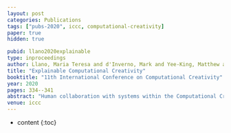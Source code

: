 ```yaml
---
layout: post
categories: Publications
tags: ["pubs-2020", iccc, computational-creativity]
paper: true
hidden: true

pubid: llano2020explainable
type: inproceedings
author: Llano, Maria Teresa and d'Inverno, Mark and Yee-King, Matthew and McCormack, Jon and Ilsar, Alon and Pease, Alison and Colton, Simon
title: "Explainable Computational Creativity"
booktitle: "11th International Conference on Computational Creativity"
year: 2020
pages: 334--341
abstract: "Human collaboration with systems within the Computational Creativity (CC) field is often restricted to shallow interactions, where the creative processes, of systems and humans alike, are carried out in isolation, without any (or little) intervention from the user, and without any discussion about how the unfolding decisions are taking place. Fruitful co-creation requires a sustained ongoing interaction that can include discussions of ideas, comparisons to previous/other works, incremental improvements and revisions, etc. For these interactions, communication is an intrinsic factor. This means giving a voice to CC systems and enabling two-way communication channels between them and their users so that they can: explain their processes and decisions, support their ideas so that these are given serious consideration by their creative collaborators, and learn from these discussions to further improve their creative processes. For this, we propose a set of design principles for CC systems that aim at supporting greater cocreation and collaboration with their human collaborators."
venue: iccc
---
```


* content
{:toc}


